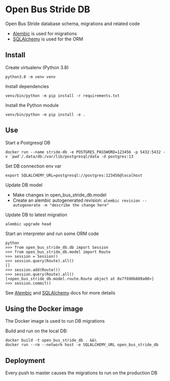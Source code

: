 # Open Bus Stride DB

Open Bus Stride database schema, migrations and related code

* [Alembic](https://alembic.sqlalchemy.org/) is used for migrations
* [SQLAlchemy](https://docs.sqlalchemy.org/en/14/orm/) is used for the ORM


## Install

Create virtualenv (Python 3.8)

```
python3.8 -m venv venv
```

Install dependencies

```
venv/bin/python -m pip install -r requirements.txt
```

Install the Python module

```
venv/bin/python -m pip install -e .
```

## Use

Start a Postgresql DB

```
docker run --name stride-db -e POSTGRES_PASSWORD=123456 -p 5432:5432 -v `pwd`/.data/db:/var/lib/postgresql/data -d postgres:13
```

Set DB connection env var

```
export SQLALCHEMY_URL=postgresql://postgres:123456@localhost
```

Update DB model

* Make changes in open_bus_stride_db.model
* Create an alembic autogenerated revision: `alembic revision --autogenerate -m "describe the change here"`

Update DB to latest migration

```
alembic upgrade head
```

Start an interpreter and run some ORM code

```
python
>>> from open_bus_stride_db.db import Session
>>> from open_bus_stride_db.model import Route
>>> session = Session()
>>> session.query(Route).all()
[]
>>> session.add(Route())
>>> session.query(Route).all()
[<open_bus_stride_db.model.route.Route object at 0x7f690b889a00>]
>>> session.commit()
```

See [Alembic](https://alembic.sqlalchemy.org/) and [SQLAlchemy](https://docs.sqlalchemy.org/en/14/orm/) docs for more details


## Using the Docker image

The Docker image is used to run DB migrations

Build and run on the local DB:

```
docker build -t open_bus_stride_db . &&\
docker run --rm --network host -e SQLALCHEMY_URL open_bus_stride_db
```

## Deployment

Every push to master causes the migrations to run on the production DB
